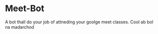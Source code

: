 # Meet-Bot
A bot thall do your job of attneding your goolge meet classes.
                                       Cool
ab bol na madarchod
